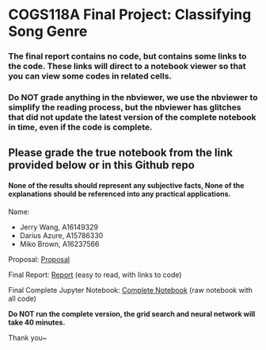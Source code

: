 # COGS118A Final Project: Classifying Song Genre

### The final report contains no code, but contains some links to the code. These links will direct to a notebook viewer so that you can view some codes in related cells.

### Do NOT grade anything in the nbviewer, we use the nbviewer to simplify the reading process, but the nbviewer has glitches that did not update the latest version of the complete notebook in time, even if the code is complete.

## Please grade the true notebook from the link provided below or in this Github repo

#### None of the results should represent any subjective facts, None of the explanations should be referenced into any practical applications.

Name: 
- Jerry Wang, A16149329
- Darius Azure, A15786330
- Miko Brown, A16237566

Proposal: [Proposal](https://github.com/COGS118A/Group021-Wi23/blob/main/ProposalGroup021-Wi23.ipynb)

Final Report: [Report](https://github.com/COGS118A/Group021-Wi23/blob/main/FinalProjectGroup021-Wi23.ipynb) (easy to read, with links to code)

Final Complete Jupyter Notebook: [Complete Notebook](https://github.com/COGS118A/Group021-Wi23/blob/main/FinalProjectCompleteVersion.ipynb) (raw notebook with all code)






**Do NOT run the complete version, the grid search and neural network will take 40 minutes.**


Thank you~
